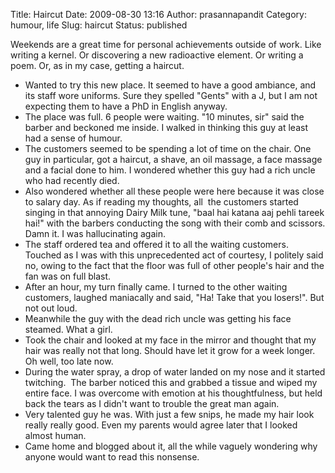 Title: Haircut
Date: 2009-08-30 13:16
Author: prasannapandit
Category: humour, life
Slug: haircut
Status: published

Weekends are a great time for personal achievements outside of work.
Like writing a kernel. Or discovering a new radioactive element. Or
writing a poem. Or, as in my case, getting a haircut.

-   Wanted to try this new place. It seemed to have a good ambiance, and
    its staff wore uniforms. Sure they spelled "Gents" with a J, but I
    am not expecting them to have a PhD in English anyway.
-   The place was full. 6 people were waiting. "10 minutes, sir" said
    the barber and beckoned me inside. I walked in thinking this guy at
    least had a sense of humour.
-   The customers seemed to be spending a lot of time on the chair. One
    guy in particular, got a haircut, a shave, an oil massage, a face
    massage and a facial done to him. I wondered whether this guy had a
    rich uncle who had recently died.
-   Also wondered whether all these people were here because it was
    close to salary day. As if reading my thoughts, all  the customers
    started singing in that annoying Dairy Milk tune, "baal hai katana
    aaj pehli tareek hai!" with the barbers conducting the song with
    their comb and scissors. Damn it. I was hallucinating again.
-   The staff ordered tea and offered it to all the waiting customers.
    Touched as I was with this unprecedented act of courtesy, I politely
    said no, owing to the fact that the floor was full of other people's
    hair and the fan was on full blast.
-   After an hour, my turn finally came. I turned to the other waiting
    customers, laughed maniacally and said, "Ha! Take that you losers!".
    But not out loud.
-   Meanwhile the guy with the dead rich uncle was getting his
    face steamed. What a girl.
-   Took the chair and looked at my face in the mirror and thought that
    my hair was really not that long. Should have let it grow for a
    week longer. Oh well, too late now.
-   During the water spray, a drop of water landed on my nose and it
    started twitching.  The barber noticed this and grabbed a tissue and
    wiped my entire face. I was overcome with emotion at his
    thoughtfulness, but held back the tears as I didn't want to trouble
    the great man again.
-   Very talented guy he was. With just a few snips, he made my hair
    look really really good. Even my parents would agree later that I
    looked almost human.
-   Came home and blogged about it, all the while vaguely wondering why
    anyone would want to read this nonsense.

